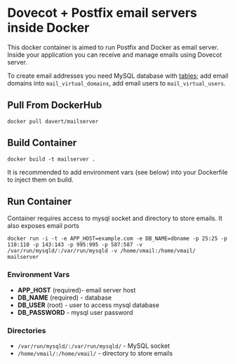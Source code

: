 # Dovecot + Postfix email servers inside Docker

This docker container is aimed to run Postfix and Docker as email server.
Inside your application you can receive and manage emails using Dovecot server.

To create email addresses you need MySQL database with [tables](https://github.com/PacRT/PLC/edit/develop/docker/postfix-better/mailschema.sql); add email domains into `mail_virtual_domains`, add email users to `mail_virtual_users`. 

## Pull From DockerHub

```
docker pull davert/mailserver
```

## Build Container

```
docker build -t mailserver .  
```

It is recommended to add environment vars (see below) into your Dockerfile to inject them on build.

## Run Container

Container requires access to mysql socket and directory to store emails. It also exposes email ports

```
docker run -i -t -e APP_HOST=example.com -e DB_NAME=dbname -p 25:25 -p 110:110 -p 143:143 -p 995:995 -p 587:587 -v /var/run/mysqld/:/var/run/mysqld -v /home/vmail:/home/vmail/ mailserver
```

### Environment Vars

* **APP_HOST** (required)- email server host
* **DB_NAME** (required) - database
* **DB_USER** (root) - user to access mysql database
* **DB_PASSWORD** - mysql user password

### Directories

* `/var/run/mysqld/:/var/run/mysqld/` - MySQL socket
* `/home/vmail/:/home/vmail/` - directory to store emails
